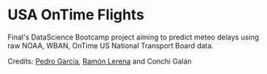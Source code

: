 # USA OnTime Flights

Final's DataScience Bootcamp project aiming to predict meteo delays using raw NOAA, WBAN, OnTime US National Transport Board data. 

Credits: [Pedro García](https://www.linkedin.com/in/pedrogarciafernandez/), [Ramón Lerena](https://www.linkedin.com/in/ramon-lerena/) and Conchi Galán
